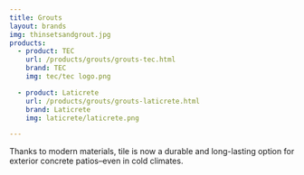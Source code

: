 ```yaml
---
title: Grouts
layout: brands
img: thinsetsandgrout.jpg
products:
  - product: TEC
    url: /products/grouts/grouts-tec.html
    brand: TEC
    img: tec/tec logo.png

  - product: Laticrete
    url: /products/grouts/grouts-laticrete.html
    brand: Laticrete
    img: laticrete/laticrete.png

---
```


Thanks to modern materials, tile is now a durable and long-lasting option for exterior concrete patios–even in cold climates.
